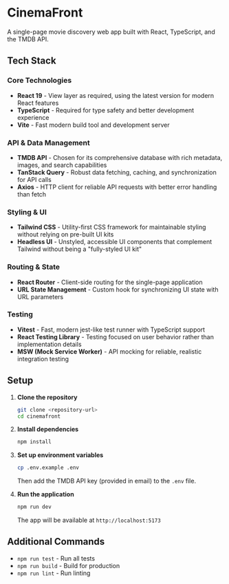 # CinemaFront

A single-page movie discovery web app built with React, TypeScript, and the TMDB API.

## Tech Stack

### Core Technologies

- **React 19** - View layer as required, using the latest version for modern React features
- **TypeScript** - Required for type safety and better development experience
- **Vite** - Fast modern build tool and development server

### API & Data Management

- **TMDB API** - Chosen for its comprehensive database with rich metadata, images, and search capabilities
- **TanStack Query** - Robust data fetching, caching, and synchronization for API calls
- **Axios** - HTTP client for reliable API requests with better error handling than fetch

### Styling & UI

- **Tailwind CSS** - Utility-first CSS framework for maintainable styling without relying on pre-built UI kits
- **Headless UI** - Unstyled, accessible UI components that complement Tailwind without being a "fully-styled UI kit"

### Routing & State

- **React Router** - Client-side routing for the single-page application
- **URL State Management** - Custom hook for synchronizing UI state with URL parameters

### Testing

- **Vitest** - Fast, modern jest-like test runner with TypeScript support
- **React Testing Library** - Testing focused on user behavior rather than implementation details
- **MSW (Mock Service Worker)** - API mocking for reliable, realistic integration testing

## Setup

1. **Clone the repository**

   ```bash
   git clone <repository-url>
   cd cinemafront
   ```

2. **Install dependencies**

   ```bash
   npm install
   ```

3. **Set up environment variables**

   ```bash
   cp .env.example .env
   ```

   Then add the TMDB API key (provided in email) to the `.env` file.

4. **Run the application**
   ```bash
   npm run dev
   ```
   The app will be available at `http://localhost:5173`

## Additional Commands

- `npm run test` - Run all tests
- `npm run build` - Build for production
- `npm run lint` - Run linting

